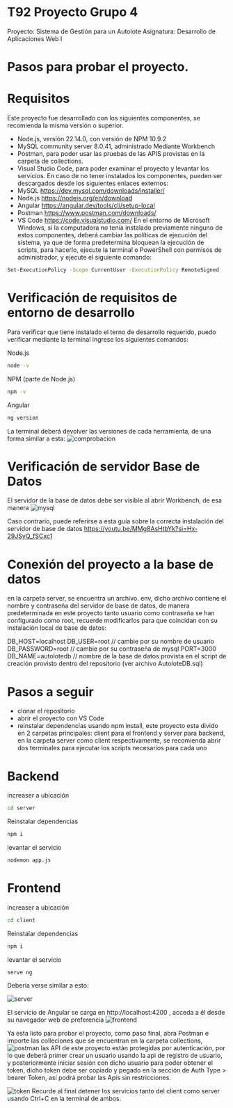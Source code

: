 # T92 Proyecto Grupo 4
Proyecto: Sistema de Gestión para un Autolote 
Asignatura: Desarrollo de Aplicaciones Web I

# Pasos para probar el proyecto.

# Requisitos
Este proyecto fue desarrollado con los siguientes componentes, se recomienda la misma versión o superior. 
* Node.js, versión 22.14.0, con versión de NPM 10.9.2
* MySQL community server 8.0.41, administrado Mediante Workbench
* Postman, para poder usar las pruebas de las APIS provistas en la carpeta de collections. 
* Visual Studio Code, para poder examinar el proyecto y levantar los servicios. 
En caso de no tener instalados los componentes, pueden ser descargados desde los siguientes enlaces externos:
* MySQL https://dev.mysql.com/downloads/installer/
* Node.js https://nodejs.org/en/download 
* Angular https://angular.dev/tools/cli/setup-local 
* Postman https://www.postman.com/downloads/ 
* VS Code https://code.visualstudio.com/ 
En el entorno de Microsoft Windows, si la computadora no tenía instalado previamente ninguno de estos componentes, deberá cambiar las políticas de ejecución del sistema, ya que de forma predetermina bloquean la ejecución de scripts, para hacerlo, ejecute la terminal o PowerShell con permisos de administrador, y ejecute el siguiente comando:

``` bash 
Set-ExecutionPolicy -Scope CurrentUser -ExecutionPolicy RemoteSigned
```
# Verificación de requisitos de entorno de desarrollo 
Para verificar que tiene instalado el terno de desarrollo requerido, puedo verificar mediante la terminal ingrese los siguientes comandos:

Node.js
``` bash 
node -v
```
NPM (parte de Node.js)
``` bash 
npm -v
```

Angular
``` bash 
ng version
```
La terminal deberá devolver las versiones de cada herramienta, de una forma similar a esta:
![comprobacion](img/version.png)

# Verificación de servidor Base de Datos
El servidor de la base de datos debe ser visible al abrir Workbench, de esa manera
![mysql](img/mysql.png)

Caso contrario, puede referirse a esta guía sobre la correcta instalación del servidor de base de datos  https://youtu.be/MMg8AsHtbYk?si=Hx-29JSyQ_fSCxc1 
# Conexión del proyecto a la base de datos
en la carpeta server, se encuentra un archivo. env, dicho archivo contiene el nombre y contraseña del servidor de base de datos, de manera predeterminada en este proyecto tanto usuario como contraseña se han configurado como root, recuerde modificarlos para que coincidan con su instalación local de base de datos:

DB_HOST=localhost
DB_USER=root // cambie por su nombre de usuario
DB_PASSWORD=root // cambie por su contraseña de mysql
PORT=3000
DB_NAME=autolotedb // nombre de la base de datos provista en el script de creación provisto dentro del repositorio (ver archivo AutoloteDB.sql) 


# Pasos a seguir
* clonar el repositorio
* abrir el proyecto con VS Code
* reinstalar dependencias usando npm install, este proyecto esta divido en 2 carpetas principales: client para el frontend y server para backend, en la carpeta server como client respectivamente, se recomienda abrir dos terminales para ejecutar los scripts necesarios para cada uno
# Backend
increaser a ubicación
``` bash 
cd server
```
Reinstalar dependencias
``` bash 
npm i
```
levantar el servicio 
``` bash 
nodemon app.js
```

# Frontend
increaser a ubicación
``` bash 
cd client
```
Reinstalar dependencias
``` bash 
npm i
```
levantar el servicio 
``` bash 
serve ng
```
Debería verse similar a esto:

![server](img/server.png)

El servicio de Angular se carga en http://localhost:4200 , acceda a él desde su navegador web de preferencia 
![frontend](img/angular.png)

Ya esta listo para probar el proyecto, como paso final, abra Postman e importe las colleciones que se encuentran en la carpeta collections, 
![postman](img/postman.png)
las API de este proyecto están protegidas por autenticación, por lo que deberá primer crear un usuario usando la api de registro de usuario, y posteriormente iniciar sesión con dicho usuario para poder obtener el token, dicho token debe ser copiado y pegado en la sección de Auth Type > bearer Token, así podrá probar las Apis sin restricciones. 

![token](img/token.png)
Recurde al final detener los servicios tanto del client como server usando Ctrl+C en la terminal de ambos. 
